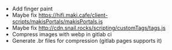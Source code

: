 -   Add finger paint
-   Maybe fix https://hifi.maki.cafe/client-scripts/makisPortals/makisPortals.js
-   Maybe fix http://cdn.snail.rocks/scripting/customTags/tags.js
-   Compress images with webp in gitlab ci
-   Generate .br files for compression (gitlab pages supports it)
